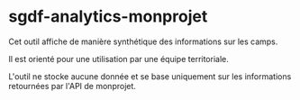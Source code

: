 # sgdf-analytics-monprojet

Cet outil affiche de manière synthétique des informations sur les camps.

Il est orienté pour une utilisation par une équipe territoriale.

L'outil ne stocke aucune donnée et se base uniquement sur les informations retournées par l'API de monprojet.
